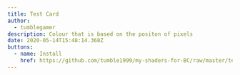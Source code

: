 ```yaml
---
title: Test Card
author:
  - tumblegamer
description: Colour that is based on the positon of pixels
date: 2020-05-14T15:48:14.368Z
buttons:
  - name: Install
    href: https://github.com/tumble1999/my-shaders-for-BC/raw/master/test-card.bcs.json
---
```

